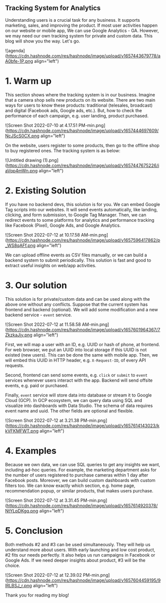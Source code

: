 ## Tracking System for Analytics

Understanding users is a crucial task for any business. It supports marketing, sales, and improving the product. If most user activities happen on our website or mobile app, We can use Google Analytics - GA. However, we may need our own tracking system for private and custom data. This blog will show you the way. Let's go.

![agenda](https://cdn.hashnode.com/res/hashnode/image/upload/v1657443679778/aA0bfe-1P.png align="left")

# 1. Warm up

This section shows where the tracking system is in our business. Imagine that a camera shop sells new products on its website. There are two main ways for users to know these products: traditional (telesales, broadcast) and digital (Facebook ads, Google ads, etc.). But, how to check the performance of each campaign, e.g. user landing, product purchased.

![Screen Shot 2022-07-10 at 4.17.51 PM-min.png](https://cdn.hashnode.com/res/hashnode/image/upload/v1657444697609/NcJScS0CX.png align="left")

On the website, users register to some products, then go to the offline shop to buy registered ones. The tracking system is as below:

![Untitled drawing (1).png](https://cdn.hashnode.com/res/hashnode/image/upload/v1657447675226/iaVqp4mWn.png align="left")

# 2. Existing Solution

If you have no backend devs, this solution is for you. We can embed Google Tag scripts into our websites. It will send events automatically, like landing, clicking, and form submission, to Google Tag Manager. Then, we can redirect events to some platforms for analytics and performance tracking like Facebook (Pixel), Google Ads, and Google Analytics.

![Screen Shot 2022-07-12 at 10.17.58 AM-min.png](https://cdn.hashnode.com/res/hashnode/image/upload/v1657596417862/p_WS8qAFf.png align="left")

We can upload offline events as CSV files manually, or we can build a backend system to submit periodically. This solution is fast and good to extract useful insights on web/app activities.

# 3. Our solution

This solution is for private/custom data and can be used along with the above one without any conflicts. Suppose that the current system has frontend and backend (optional). We will add some modification and a new backend service - `event` service.

![Screen Shot 2022-07-12 at 11.58.58 AM-min.png](https://cdn.hashnode.com/res/hashnode/image/upload/v1657601964367/7ZkzkaJjy.png align="left")

First, we will map a user with an ID, e.g. UUID or hash of phone, at frontend. For web browser, we put an UUID into local storage if this UUID is not existed (new users). This can be done the same with mobile app. Then, we will embed this UUID in HTTP header, e.g. `X-Request-ID`, of every API requests.

Second, frontend can send some events, e.g. `click` or `submit` to `event` services whenever users interact with the app. Backend will send offsite events, e.g. paid or purchased.

Finally, `event` service will store data into database or stream it to Google Cloud (GCP). In GCP ecosystem, we can query data using SQL and visualize into dashboards with Data Studio. The schema of data requires event name and uuid. The other fields are optional and flexible.

![Screen Shot 2022-07-12 at 3.21.38 PM-min.png](https://cdn.hashnode.com/res/hashnode/image/upload/v1657614143023/kkVFKMFWT.png align="left")

# 4. Examples

Because we own data, we can use SQL queries to get any insights we want, including ad-hoc queries. For example, the marketing department asks for the number of users registered to purchase cameras within 1 day after Facebook posts. Moreover, we can build custom dashboards with custom filters too. We can know exactly which section, e.g. home page, recommendation popup, or similar products, that makes users purchase.

![Screen Shot 2022-07-12 at 3.31.45 PM-min.png](https://cdn.hashnode.com/res/hashnode/image/upload/v1657614920378/NtYLpDKgq.png align="left")

# 5. Conclusion

Both methods #2 and #3 can be used simultaneously. They will help us understand more about users. With early launching and low cost product, #2 fits our needs perfectly. It also helps us run campaigns in Facebook or Google Ads. If we need deeper insights about product, #3 will be the choice.

![Screen Shot 2022-07-12 at 12.39.02 PM-min.png](https://cdn.hashnode.com/res/hashnode/image/upload/v1657604459195/9lRLBSJ_r.png align="left")

Thank you for reading my blog!
